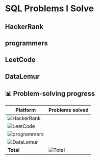 # SQL Problems I Solve
## HackerRank
## programmers
## LeetCode
## DataLemur

## 📊 Problem-solving progress

| Platform | Problems solved |
|----------|-----------------|
| ![HackerRank](https://img.shields.io/github/directory-file-count/Joomen10/SQL?path=HackerRank&extension=sql) | |
| ![LeetCode](https://img.shields.io/github/directory-file-count/Joomen10/SQL?path=LeetCode&extension=sql)     | |
| ![programmers](https://img.shields.io/github/directory-file-count/Joomen10/SQL?path=programmers&extension=sql) | |
| ![DataLemur](https://img.shields.io/github/directory-file-count/Joomen10/SQL?path=DataLemur&extension=sql)   | |
| **Total** | ![Total](https://img.shields.io/github/directory-file-count/Joomen10/SQL?extension=sql&label=All%20folders) |
